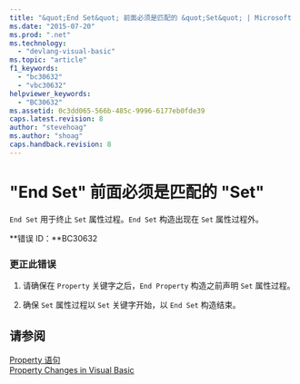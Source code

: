 ```yaml
---
title: "&quot;End Set&quot; 前面必须是匹配的 &quot;Set&quot; | Microsoft Docs"
ms.date: "2015-07-20"
ms.prod: ".net"
ms.technology: 
  - "devlang-visual-basic"
ms.topic: "article"
f1_keywords: 
  - "bc30632"
  - "vbc30632"
helpviewer_keywords: 
  - "BC30632"
ms.assetid: 0c3dd065-566b-485c-9996-6177eb0fde39
caps.latest.revision: 8
author: "stevehoag"
ms.author: "shoag"
caps.handback.revision: 8
---
```

# &quot;End Set&quot; 前面必须是匹配的 &quot;Set&quot;
`End Set` 用于终止 `Set` 属性过程。`End Set` 构造出现在 `Set` 属性过程外。  
  
 **错误 ID：**BC30632  
  
### 更正此错误  
  
1.  请确保在 `Property` 关键字之后，`End Property` 构造之前声明 `Set` 属性过程。  
  
2.  确保 `Set` 属性过程以 `Set` 关键字开始，以 `End Set` 构造结束。  
  
## 请参阅  
 [Property 语句](../../visual-basic/language-reference/statements/property-statement.md)   
 [Property Changes in Visual Basic](http://msdn.microsoft.com/zh-cn/1c138efa-9bc2-44d7-80a0-f3a7c2510264)
